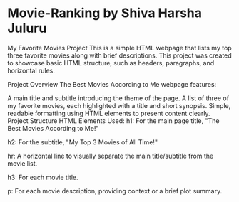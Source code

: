 # Movie-Ranking by Shiva Harsha Juluru
My Favorite Movies Project
This is a simple HTML webpage that lists my top three favorite movies along with brief descriptions. This project was created to showcase basic HTML structure, such as headers, paragraphs, and horizontal rules.

Project Overview
The Best Movies According to Me webpage features:

A main title and subtitle introducing the theme of the page.
A list of three of my favorite movies, each highlighted with a title and short synopsis.
Simple, readable formatting using HTML elements to present content clearly.
Project Structure
HTML Elements Used:
h1: For the main page title, "The Best Movies According to Me!"

h2: For the subtitle, "My Top 3 Movies of All Time!"

hr: A horizontal line to visually separate the main title/subtitle from the movie list.

h3: For each movie title.

p: For each movie description, providing context or a brief plot summary.

